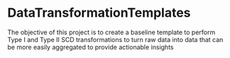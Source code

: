 # DataTransformationTemplates
The objective of this project is to create a baseline template to perform Type I and Type II SCD transformations to turn raw data into data that can be more easily aggregated to provide actionable insights
